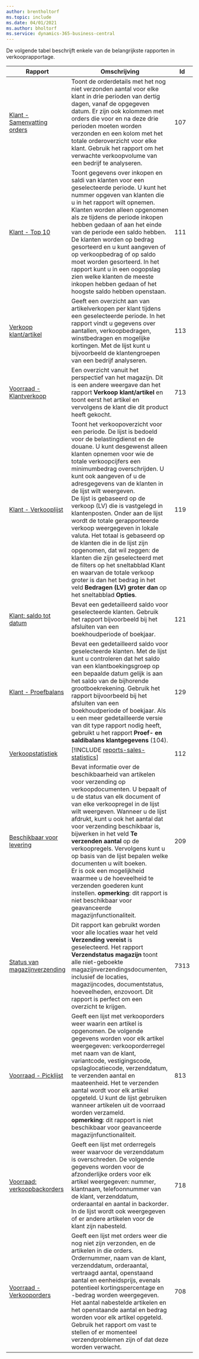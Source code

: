 ```yaml
---
author: brentholtorf
ms.topic: include
ms.date: 04/01/2021
ms.author: bholtorf
ms.service: dynamics-365-business-central
---
```


De volgende tabel beschrijft enkele van de belangrijkste rapporten in verkooprapportage.

| Rapport | Omschrijving | Id | 
|---------|---------|---------|
|[Klant - Samenvatting orders](https://businesscentral.dynamics.com?report=107)| Toont de orderdetails met het nog niet verzonden aantal voor elke klant in drie perioden van dertig dagen, vanaf de opgegeven datum. Er zijn ook kolommen met orders die voor en na deze drie perioden moeten worden verzonden en een kolom met het totale orderoverzicht voor elke klant. Gebruik het rapport om het verwachte verkoopvolume van een bedrijf te analyseren. |107|
|[Klant - Top 10](https://businesscentral.dynamics.com?report=111)| Toont gegevens over inkopen en saldi van klanten voor een geselecteerde periode. U kunt het nummer opgeven van klanten die u in het rapport wilt opnemen. Klanten worden alleen opgenomen als ze tijdens de periode inkopen hebben gedaan of aan het einde van de periode een saldo hebben.<br>De klanten worden op bedrag gesorteerd en u kunt aangeven of op verkoopbedrag of op saldo moet worden gesorteerd. In het rapport kunt u in een oogopslag zien welke klanten de meeste inkopen hebben gedaan of het hoogste saldo hebben openstaan.|111|
|[Verkoop klant/artikel](https://businesscentral.dynamics.com?report=113)|Geeft een overzicht aan van artikelverkopen per klant tijdens een geselecteerde periode. In het rapport vindt u gegevens over aantallen, verkoopbedragen, winstbedragen en mogelijke kortingen. Met de lijst kunt u bijvoorbeeld de klantengroepen van een bedrijf analyseren.|113|
|[Voorraad - Klantverkoop](https://businesscentral.dynamics.com?report=713)|Een overzicht vanuit het perspectief van het magazijn. Dit is een andere weergave dan het rapport **Verkoop klant/artikel** en toont eerst het artikel en vervolgens de klant die dit product heeft gekocht.|713|
|[Klant - Verkooplijst](https://businesscentral.dynamics.com?report=119)|Toont het verkoopoverzicht voor een periode. De lijst is bedoeld voor de belastingdienst en de douane. U kunt desgewenst alleen klanten opnemen voor wie de totale verkoopcijfers een minimumbedrag overschrijden. U kunt ook aangeven of u de adresgegevens van de klanten in de lijst wilt weergeven.<br>De lijst is gebaseerd op de verkoop (LV) die is vastgelegd in klantenposten. Onder aan de lijst wordt de totale gerapporteerde verkoop weergegeven in lokale valuta. Het totaal is gebaseerd op de klanten die in de lijst zijn opgenomen, dat wil zeggen: de klanten die zijn geselecteerd met de filters op het sneltabblad Klant en waarvan de totale verkoop groter is dan het bedrag in het veld **Bedragen (LV) groter dan** op het sneltabblad **Opties**.|119|
|[Klant: saldo tot datum](https://businesscentral.dynamics.com?report=121)|Bevat een gedetailleerd saldo voor geselecteerde klanten. Gebruik het rapport bijvoorbeeld bij het afsluiten van een boekhoudperiode of boekjaar.|121|
|[Klant - Proefbalans](https://businesscentral.dynamics.com?report=129)|Bevat een gedetailleerd saldo voor geselecteerde klanten. Met de lijst kunt u controleren dat het saldo van een klantboekingsgroep op een bepaalde datum gelijk is aan het saldo van de bijhorende grootboekrekening. Gebruik het rapport bijvoorbeeld bij het afsluiten van een boekhoudperiode of boekjaar. Als u een meer gedetailleerde versie van dit type rapport nodig heeft, gebruikt u het rapport **Proef- en saldibalans klantgegevens** (104).| 129 |
|[Verkoopstatistiek](https://businesscentral.dynamics.com?report=112)|[!INCLUDE [reports-sales-statistics](reports-sales-statistics.md)] | 112|
|[Beschikbaar voor levering](https://businesscentral.dynamics.com?report=209)|Bevat informatie over de beschikbaarheid van artikelen voor verzending op verkoopdocumenten. U bepaalt of u de status van elk document of van elke verkoopregel in de lijst wilt weergeven. Wanneer u de lijst afdrukt, kunt u ook het aantal dat voor verzending beschikbaar is, bijwerken in het veld **Te verzenden aantal** op de verkoopregels. Vervolgens kunt u op basis van de lijst bepalen welke documenten u wilt boeken.<br>Er is ook een mogelijkheid waarmee u de hoeveelheid te verzenden goederen kunt instellen. **opmerking**: dit rapport is niet beschikbaar voor geavanceerde magazijnfunctionaliteit.| 209 |
|[Status van magazijnverzending](https://businesscentral.dynamics.com?report=7313)|Dit rapport kan gebruikt worden voor alle locaties waar het veld **Verzending vereist** is geselecteerd. Het rapport **Verzendstatus magazijn** toont alle niet-geboekte magazijnverzendingsdocumenten, inclusief de locaties, magazijncodes, documentstatus, hoeveelheden, enzovoort. Dit rapport is perfect om een overzicht te krijgen.| 7313 |
|[Voorraad - Picklijst](https://businesscentral.dynamics.com?report=813)|Geeft een lijst met verkooporders weer waarin een artikel is opgenomen. De volgende gegevens worden voor elk artikel weergegeven: verkooporderregel met naam van de klant, variantcode, vestigingscode, opslaglocatiecode, verzenddatum, te verzenden aantal en maateenheid. Het te verzenden aantal wordt voor elk artikel opgeteld. U kunt de lijst gebruiken wanneer artikelen uit de voorraad worden verzameld.<br>**opmerking**: dit rapport is niet beschikbaar voor geavanceerde magazijnfunctionaliteit.|813|
|[Voorraad: verkoopbackorders](https://businesscentral.dynamics.com?report=718)|Geeft een lijst met orderregels weer waarvoor de verzenddatum is overschreden. De volgende gegevens worden voor de afzonderlijke orders voor elk artikel weergegeven: nummer, klantnaam, telefoonnummer van de klant, verzenddatum, orderaantal en aantal in backorder. In de lijst wordt ook weergegeven of er andere artikelen voor de klant zijn nabesteld.|718|
|[Voorraad - Verkooporders](https://businesscentral.dynamics.com?report=708)|Geeft een lijst met orders weer die nog niet zijn verzonden, en de artikelen in die orders. Ordernummer, naam van de klant, verzenddatum, orderaantal, vertraagd aantal, openstaand aantal en eenheidsprijs, evenals potentieel kortingspercentage en -bedrag worden weergegeven. Het aantal nabestelde artikelen en het openstaande aantal en bedrag worden voor elk artikel opgeteld. Gebruik het rapport om vast te stellen of er momenteel verzendproblemen zijn of dat deze worden verwacht.|708|